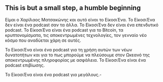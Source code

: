 ## This is but a small step, a humble beginning

Είμαι ο Χαρίλαος Ματσακώνης και αυτό είναι το ΕίκοσιΈνα. Το ΕίκοσιΈνα δεν είναι ένα podcast σαν τα άλλα. Το ΕίκοσιΈνα δεν είναι ένα επενδυτικό podcast. Το ΕίκοσιΈνα είναι ένα podcast για το Bitcoin, τα κρυπτονομίσματα, τις αποκεντρωμένες τεχνολογίες, τον γενναίο νέο κόσμο που αναδύεται χάρη σε αυτές. 

Το ΕίκοσιΈνα είναι ένα podcast για τη χρήση αυτών των νέων δυνατοτήτων και για το πως μπορούμε να πλεύσουμε στον Ωκεανό της αποκεντρωμένης πληροφορίας με ασφάλεια. Το ΕίκοσιΈνα είναι ένα podcast επιβίωσης. 

Το ΕίκοσιΈνα είναι ένα podcast για μεγάλους.- 
